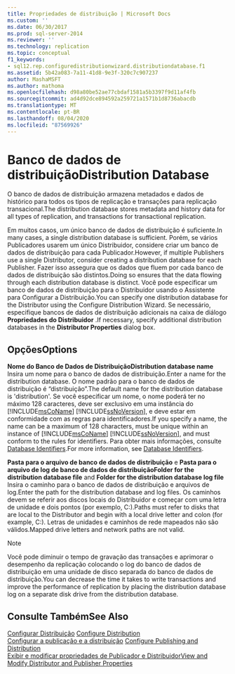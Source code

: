 ```yaml
---
title: Propriedades de distribuição | Microsoft Docs
ms.custom: ''
ms.date: 06/30/2017
ms.prod: sql-server-2014
ms.reviewer: ''
ms.technology: replication
ms.topic: conceptual
f1_keywords:
- sql12.rep.configuredistributionwizard.distributiondatabase.f1
ms.assetid: 5b42a083-7a11-41d8-9e3f-320c7c907237
author: MashaMSFT
ms.author: mathoma
ms.openlocfilehash: d98a80be52ae77cbdaf1581a5b3397f9d11af4fb
ms.sourcegitcommit: ad4d92dce894592a259721a1571b1d8736abacdb
ms.translationtype: MT
ms.contentlocale: pt-BR
ms.lasthandoff: 08/04/2020
ms.locfileid: "87569926"
---
```

# <a name="distribution-database"></a><span data-ttu-id="597a3-102">Banco de dados de distribuição</span><span class="sxs-lookup"><span data-stu-id="597a3-102">Distribution Database</span></span>
  <span data-ttu-id="597a3-103">O banco de dados de distribuição armazena metadados e dados de histórico para todos os tipos de replicação e transações para replicação transacional.</span><span class="sxs-lookup"><span data-stu-id="597a3-103">The distribution database stores metadata and history data for all types of replication, and transactions for transactional replication.</span></span>  
  
 <span data-ttu-id="597a3-104">Em muitos casos, um único banco de dados de distribuição é suficiente.</span><span class="sxs-lookup"><span data-stu-id="597a3-104">In many cases, a single distribution database is sufficient.</span></span> <span data-ttu-id="597a3-105">Porém, se vários Publicadores usarem um único Distribuidor, considere criar um banco de dados de distribuição para cada Publicador.</span><span class="sxs-lookup"><span data-stu-id="597a3-105">However, if multiple Publishers use a single Distributor, consider creating a distribution database for each Publisher.</span></span> <span data-ttu-id="597a3-106">Fazer isso assegura que os dados que fluem por cada banco de dados de distribuição são distintos.</span><span class="sxs-lookup"><span data-stu-id="597a3-106">Doing so ensures that the data flowing through each distribution database is distinct.</span></span> <span data-ttu-id="597a3-107">Você pode especificar um banco de dados de distribuição para o Distribuidor usando o Assistente para Configurar a Distribuição.</span><span class="sxs-lookup"><span data-stu-id="597a3-107">You can specify one distribution database for the Distributor using the Configure Distribution Wizard.</span></span> <span data-ttu-id="597a3-108">Se necessário, especifique bancos de dados de distribuição adicionais na caixa de diálogo **Propriedades do Distribuidor** .</span><span class="sxs-lookup"><span data-stu-id="597a3-108">If necessary, specify additional distribution databases in the **Distributor Properties** dialog box.</span></span>  
  
## <a name="options"></a><span data-ttu-id="597a3-109">Opções</span><span class="sxs-lookup"><span data-stu-id="597a3-109">Options</span></span>  
 <span data-ttu-id="597a3-110">**Nome do Banco de Dados de Distribuição**</span><span class="sxs-lookup"><span data-stu-id="597a3-110">**Distribution database name**</span></span>  
 <span data-ttu-id="597a3-111">Insira um nome para o banco de dados de distribuição.</span><span class="sxs-lookup"><span data-stu-id="597a3-111">Enter a name for the distribution database.</span></span> <span data-ttu-id="597a3-112">O nome padrão para o banco de dados de distribuição é “distribuição”.</span><span class="sxs-lookup"><span data-stu-id="597a3-112">The default name for the distribution database is 'distribution'.</span></span> <span data-ttu-id="597a3-113">Se você especificar um nome, o nome poderá ter no máximo 128 caracteres, deve ser exclusivo em uma instância do [!INCLUDE[msCoName](../../includes/msconame-md.md)] [!INCLUDE[ssNoVersion](../../includes/ssnoversion-md.md)], e deve estar em conformidade com as regras para identificadores.</span><span class="sxs-lookup"><span data-stu-id="597a3-113">If you specify a name, the name can be a maximum of 128 characters, must be unique within an instance of [!INCLUDE[msCoName](../../includes/msconame-md.md)] [!INCLUDE[ssNoVersion](../../includes/ssnoversion-md.md)], and must conform to the rules for identifiers.</span></span> <span data-ttu-id="597a3-114">Para obter mais informações, consulte [Database Identifiers](../databases/database-identifiers.md).</span><span class="sxs-lookup"><span data-stu-id="597a3-114">For more information, see [Database Identifiers](../databases/database-identifiers.md).</span></span>  
  
 <span data-ttu-id="597a3-115">**Pasta para o arquivo de banco de dados de distribuição** e **Pasta para o arquivo de log de banco de dados de distribuição**</span><span class="sxs-lookup"><span data-stu-id="597a3-115">**Folder for the distribution database file** and **Folder for the distribution database log file**</span></span>  
 <span data-ttu-id="597a3-116">Insira o caminho para o banco de dados de distribuição e arquivos de log.</span><span class="sxs-lookup"><span data-stu-id="597a3-116">Enter the path for the distribution database and log files.</span></span> <span data-ttu-id="597a3-117">Os caminhos devem se referir aos discos locais do Distribuidor e começar com uma letra de unidade e dois pontos (por exemplo, C:).</span><span class="sxs-lookup"><span data-stu-id="597a3-117">Paths must refer to disks that are local to the Distributor and begin with a local drive letter and colon (for example, C:).</span></span> <span data-ttu-id="597a3-118">Letras de unidades e caminhos de rede mapeados não são válidos.</span><span class="sxs-lookup"><span data-stu-id="597a3-118">Mapped drive letters and network paths are not valid.</span></span>  
  
> [!NOTE]  
>  <span data-ttu-id="597a3-119">Você pode diminuir o tempo de gravação das transações e aprimorar o desempenho da replicação colocando o log do banco de dados de distribuição em uma unidade de disco separada do banco de dados de distribuição.</span><span class="sxs-lookup"><span data-stu-id="597a3-119">You can decrease the time it takes to write transactions and improve the performance of replication by placing the distribution database log on a separate disk drive from the distribution database.</span></span>  
  
## <a name="see-also"></a><span data-ttu-id="597a3-120">Consulte Também</span><span class="sxs-lookup"><span data-stu-id="597a3-120">See Also</span></span>  
 <span data-ttu-id="597a3-121">[Configurar Distribuição](configure-distribution.md) </span><span class="sxs-lookup"><span data-stu-id="597a3-121">[Configure Distribution](configure-distribution.md) </span></span>  
 <span data-ttu-id="597a3-122">[Configurar a publicação e a distribuição](configure-publishing-and-distribution.md) </span><span class="sxs-lookup"><span data-stu-id="597a3-122">[Configure Publishing and Distribution](configure-publishing-and-distribution.md) </span></span>  
 [<span data-ttu-id="597a3-123">Exibir e modificar propriedades de Publicador e Distribuidor</span><span class="sxs-lookup"><span data-stu-id="597a3-123">View and Modify Distributor and Publisher Properties</span></span>](view-and-modify-distributor-and-publisher-properties.md)  
  
  
